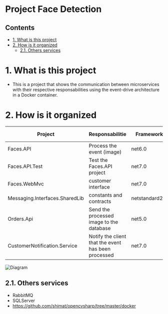 # Project Face Detection <!-- omit in toc -->

## Contents <!-- omit in toc -->

- [1. What is this project](#1-what-is-this-project)
- [2. How is it organized](#2-how-is-it-organized)
  - [2.1. Others services](#21-others-services)

# 1. What is this project

- This is a project that shows the communication between microservices with their respective responsabilities using the event-drive architecture in a Docker container.

# 2. How is it organized

| Project                        | Responsabilitie                                     | Framework      | Type     | Port (http) |
| ------------------------------ | --------------------------------------------------- | -------------- | -------- | ----------- |
| Faces.API                      | Process the event (image)                           | net6.0         | webapi   | 6000        |
| Faces.API.Test                 | Test the Faces.API project                          | net7.0         | console  | XXXX        |
| Faces.WebMvc                   | customer interface                                  | net7.0         | webapp   | 4000        |
| Messaging.Interfaces.SharedLib | constants and contracts                             | netstandard2.1 | classlib | XXXX        |
| Orders.Api                     | Send the processed image to the database            | net5.0         | webapi   | 5000        |
| CustomerNotification.Service   | Notify the client that the event has been processed | net7.0         | console  | XXXX        |

![Diagram](/FaceDetectionUseCase.png)

## 2.1. Others services

- RabbitMQ
- SQLServer
- https://github.com/shimat/opencvsharp/tree/master/docker
